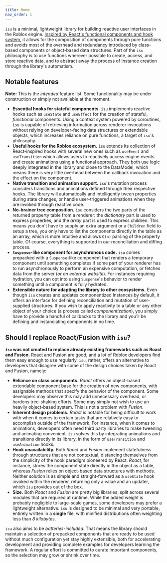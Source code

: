 ```yaml
---
title: Home
nav_order: 1
---
```


`isu` is a minimal, lightweight library for building reactive user interfaces in the Roblox engine. [Inspired by React's functional components and hook system](https://reactjs.org/docs/hooks-intro.html), it allows for the composition of components through pure functions and avoids most of the overhead and redundancy introduced by class-based components or object-based data structures. Part of the `isu` philosophy is to use functions wherever possible to create, access, and store reactive data, and to abstract away the process of Instance creation through the library's automatism.

## Notable features

**Note:** This is the _intended_ feature list. Some functionality may be under construction or simply not available at the moment.

- **Essential hooks for stateful components.** `isu` implements reactive hooks such as `useState` and `useEffect` for the creation of stateful, _functional_ components. Using a context system powered by coroutines, `isu` is capable of retrieving information across renderer invocations without relying on developer-facing data structures or extendable objects, which increases reliance on pure functions, a target of `isu`'s philosophy.
- **Useful hooks for the Roblox ecosystem.** `isu` extends its collection of React-inspired hooks with several new ones such as `useEvent` and `useTransition` which allows users to reactively access engine events and create animations using a functional approach. They both use logic deeply integrated in the library and close to the DataModel, which means there is very little overhead between the callback invocation and the effect on the component.
- **Native transition and animation support.** `isu`'s mutation process considers transitions and animations defined through their respective hooks. The library will automatically and intelligently tween properties during state changes, or handle user-triggered animations when they are invoked through reactive code.
- **No-brainer tree composition.** `isu` considers the two parts of the returned property table from a renderer: the _dictionary_ part is used to express properties, and the _array_ part is used to express children. This means you don't have to supply an extra argument or a `Children` field to setup a tree, you only have to list the components directly in the table as an array, which is more intuitive and allows `O(n)` parsing of the property table. Of course, everything is supported in our reconciliation and diffing process.
- **`Suspense`-like component for asynchronous code.** `isu` comes prepacked with a `Suspense`-like component that renders a temporary component until something completes if some part of your renderer has to run asynchronously to perform an expensive computation, or fetches data from the server (_or an external website_). For instances requiring hydration, you can opt into using `Suspense`'s behavior to render something until a component is fully hydrated.
- **Extensible nature for adapting the library to other ecosystems.** Even though `isu` creates and updates componentized Instances by default, it offers an interface for defining reconciliation and mutation of user-supplied structures. If you wish to apply reactivity to a table or any other object of your choice (a process called _componentization_), you simply have to provide a handful of callbacks to the library and you'll be defining and instanciating components in no time.

## Should I replace Roact/Fusion with `isu`?

**`isu` was not created to replace already existing frameworks such as Roact and Fusion.** Roact and Fusion are good, and a lot of Roblox developers find them easy enough to use regularly. `isu`, rather, offers an alternative to developers that disagree with some of the design choices taken by Roact and Fusion, namely:
- **Reliance on class components.** _Roact_ offers an object-based extendable component base for the creation of new components, with assignable methods that specify the behavior of the component. Some developers may observe this may add unnecessary overhead, or hardens tree-shaking efforts. Some may simply not wish to use an heavily object-based system. This is not a problem with _Fusion_.
- **Inherent design problems.** _Roact_ is notable for being difficult to work with when it comes to certain tasks that are relatively easy to accomplish outside of the framework. For instance, when it comes to animations, developers often need third party libraries to make tweening and animating convenient. `isu` solves this by integrating animations and transitions directly in its library, in the form of `useTransition` and `useAnimation` hooks.
- **Hook unavailability.** Both _Roact_ and _Fusion_ implement statefulness through structures that are not contextual, distancing themselves from the simplicity of the hook paradigm pioneered by React. _Roact_, for instance, stores the component state directly in the object as a table, whereas _Fusion_ relies on object-based data structures with methods. Neither solution is as simple and straight-forward as a `useState` hook invoked within the renderer, returning only a value and an updater, which `isu` provides out of the box.
- **Size.** Both _Roact_ and _Fusion_ are pretty big libraries, split across several modules that are required at runtime. While the added weight is probably negligible to large-scale games, some developers may prefer a lightweight alternative. `isu` is designed to be minimal and very portable, entirely written in a **single** file, with minified distributions often weighting less than _8 kilobytes_.

`isu` also aims to be _batteries-included_. That means the library should maintain a selection of prepacked components that are ready to be used without much configuration yet stay highly extensible, both for accelerating development and providing complete examples for developers learning the framework. A regular effort is committed to curate important components, so the selection may grow or shrink over time.